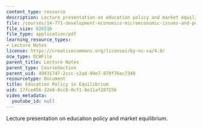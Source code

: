 ```yaml
---
content_type: resource
description: Lecture presentation on education policy and market equilibrium.
file: /courses/14-771-development-economics-microeconomic-issues-and-policy-models-fall-2008/17fce45632e88cc80cf18e11af207256_lec7.pdf
file_size: 826516
file_type: application/pdf
learning_resource_types:
- Lecture Notes
license: https://creativecommons.org/licenses/by-nc-sa/4.0/
ocw_type: OCWFile
parent_title: Lecture Notes
parent_type: CourseSection
parent_uid: 49831747-2ccc-c2ad-99e7-970f76ec7348
resourcetype: Document
title: Education Policy in Equilibrium
uid: 17fce456-32e8-8cc8-0cf1-8e11af207256
video_metadata:
  youtube_id: null
---
```

Lecture presentation on education policy and market equilibrium.
